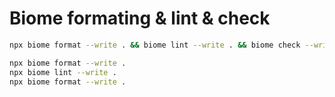 # Biome formating & lint & check

```bash
npx biome format --write . && biome lint --write . && biome check --write .

npx biome format --write .
npx biome lint --write .
npx biome format --write .
```

